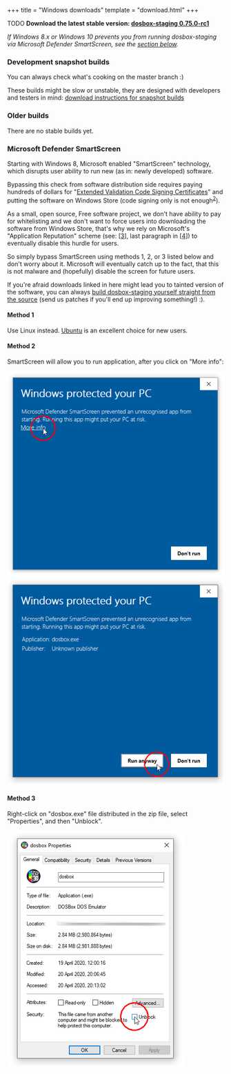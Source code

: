 +++
title = "Windows downloads"
template = "download.html"
+++

TODO **Download the latest stable version: [dosbox-staging 0.75.0-rc1](/)**

*If Windows 8.x or Windows 10 prevents you from running dosbox-staging via
Microsoft Defender SmartScreen, see the [section below](#ms-ss).*

### Development snapshot builds

You can always check what's cooking on the master branch :)

These builds might be slow or unstable, they are designed with developers
and testers in mind: [download instructions for snapshot builds](
https://github.com/dosbox-staging/dosbox-staging#development-snapshot-builds)

### Older builds

There are no stable builds yet.

### <a name="ms-ss"></a> Microsoft Defender SmartScreen

Starting with Windows 8, Microsoft enabled "SmartScreen" technology, which
disrupts user ability to run new (as in: newly developed) software.

Bypassing this check from software distribution side requires paying hundreds
of dollars for "[Extended Validation Code Signing Certificates][1]" and putting
the software on Windows Store (code signing only is not enough<sup>[2]</sup>).

As a small, open source, Free software project, we don't have ability to pay
for whitelisting and we don't want to force users into downloading the software
from Windows Store, that's why we rely on Microsoft's "Application Reputation"
scheme (see: [[3]], last paragraph in [[4]]) to eventually disable this hurdle for
users.

So simply bypass SmartScreen using methods 1, 2, or 3 listed below and don't
worry about it. Microsoft will eventually catch up to the fact, that this is
not malware and (hopefully) disable the screen for future users.

If you're afraid downloads linked in here might lead you to tainted version
of the software, you can always
[build dosbox-staging yourself straight from the source][5] (send us patches
if you'll end up improving something!) :).

[1]:https://docs.microsoft.com/en-gb/archive/blogs/ie/microsoft-smartscreen-extended-validation-ev-code-signing-certificates
[2]:https://docs.microsoft.com/en-gb/archive/blogs/ie/microsoft-smartscreen-extended-validation-ev-code-signing-certificates#-windows-store--windows-8-apps
[3]:https://docs.microsoft.com/en-us/windows/security/threat-protection/windows-defender-smartscreen/windows-defender-smartscreen-overview
[4]:https://docs.microsoft.com/en-gb/archive/blogs/ie/microsoft-smartscreen-extended-validation-ev-code-signing-certificates#-ev-code-signing
[5]:https://github.com/dosbox-staging/dosbox-staging.

#### Method 1

Use Linux instead. [Ubuntu](https://ubuntu.com/download/desktop) is an excellent
choice for new users.

#### Method 2

SmartScreen will allow you to run application, after you click
on "More info":

![SmartScreen window 1](smartscreen1.png)
![SmartScreen window 2](smartscreen2.png)

#### Method 3

Right-click on "dosbox.exe" file distributed in the zip file, select
"Properties", and then "Unblock".

![Properties window](properties.png)

